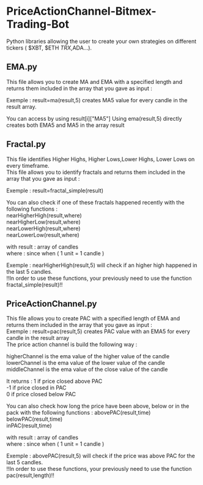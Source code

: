 # PriceActionChannel-Bitmex-Trading-Bot
Python libraries allowing the user to create your own strategies on different tickers ( $XBT, $ETH $TRX,$ADA...).

## EMA.py
This file allows you to create MA and EMA with a specified length and returns them included in the array that you gave as input : 

Exemple : result=ma(result,5) creates MA5 value for every candle in the result array.

You can access by using result[i]["MA5"]
Using ema(result,5) directly creates both EMA5 and MA5 in the array result 

## Fractal.py
This file identifies Higher Highs, Higher Lows,Lower Highs, Lower Lows on every timeframe.  
This file allows you to identify fractals and returns them included in the array that you gave as input :  

Exemple : result=fractal_simple(result)  

You can also check if one of these fractals happened recently with the following functions :  
nearHigherHigh(result,where)  
nearHigherLow(result,where)  
nearLowerHigh(result,where)  
nearLowerLow(result,where)  
  
with result : array of candles  
where : since when ( 1 unit = 1 candle )   

Exemple : nearHigherHigh(result,5) will check if an higher high happened in the last 5 candles.  
!!In order to use these functions, your previously need to use the function fractal_simple(result)!!  
## PriceActionChannel.py  
This file allows you to create PAC with a specified length of EMA and returns them included in the array that you gave as input :   
Exemple : result=pac(result,5) creates PAC value with an EMA5 for every candle in the result array  
The price action channel is build the following way :   
  
higherChannel is the ema value of the higher value of the candle  
lowerChannel is the ema value of the lower value of the candle  
middleChannel is the ema value of the close value of the candle  
  
It returns : 1 if price closed above PAC  
             -1 if price closed in PAC  
             0 if price closed below PAC  
           
You can also check how long the price have been above, below or in the pack with the following functions : 
abovePAC(result,time)  
belowPAC(result,time)  
inPAC(result,time)  
  
with result : array of candles  
where : since when ( 1 unit = 1 candle )  

Exemple : abovePAC(result,5) will check if the price was above PAC for the last 5 candles.  
!!In order to use these functions, your previously need to use the function pac(result,length)!!  
